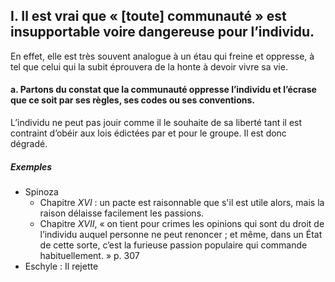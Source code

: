 ## I. Il est vrai que « \[toute\] communauté » est insupportable voire dangereuse pour l’individu.
En effet, elle est très souvent analogue à un étau qui freine et oppresse, à tel que celui qui la subit
éprouvera de la honte à devoir vivre sa vie.

#### a. Partons du constat que la communauté oppresse l’individu et l’écrase que ce soit par ses règles, ses codes ou ses conventions.
L’individu ne peut pas jouir comme il le souhaite de sa liberté tant il est contraint d’obéir aux lois édictées par et
pour le groupe. Il est donc dégradé.

##### Exemples
- Spinoza
  + Chapitre $XVI$ : un pacte est raisonnable que s'il est utile alors, mais la raison délaisse facilement les passions. 
  + Chapitre $XVII$, « on tient pour crimes les opinions qui sont du droit de l’individu auquel personne ne peut renoncer ; et même, dans un État de cette sorte, c’est la furieuse passion populaire qui commande habituellement. » p. 307
- Eschyle : Il rejette 